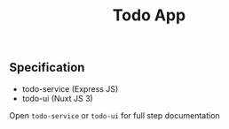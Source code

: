 <h1 align='center'>Todo App</h1><br/>

## Specification

- todo-service (Express JS)
- todo-ui (Nuxt JS 3)

Open `todo-service` or `todo-ui` for full step documentation
